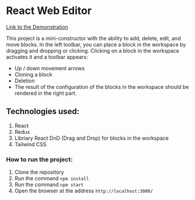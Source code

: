 # React Web Editor

[Link to the Demonstration](https://sergi0let.github.io/react_editor/)

This project is a mini-constructor with the ability to add, delete, edit, and move blocks.
In the left toolbar, you can place a block in the workspace by dragging and dropping or clicking.
Clicking on a block in the workspace activates it and a toolbar appears:

- Up / down movement arrows
- Cloning a block
- Deletion
- The result of the configuration of the blocks in the workspace should be rendered in the right part.

## Technologies used:

1. React
2. Redux
3. Libriary React DnD (Drag and Drop) for blocks in the workspace
4. Tailwind CSS

### How to run the project:

1. Clone the repository
2. Run the command `npm install`
3. Run the command `npm start`
4. Open the browser at the address `http://localhost:3000/`

